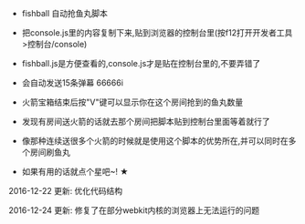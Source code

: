  - fishball 自动抢鱼丸脚本
 - 把console.js里的内容复制下来,贴到浏览器的控制台里(按f12打开开发者工具>控制台/console)

 - fishball.js是方便查看的,console.js才是贴在控制台里的,不要弄错了

 - 会自动发送15条弹幕 66666i

 - 火箭宝箱结束后按"V"键可以显示你在这个房间抢到的鱼丸数量

 - 发现有房间送火箭的话就去那个房间把脚本贴到控制台里面等着就行了

 - 像那种连续送很多个火箭的时候就是使用这个脚本的优势所在,并可以同时在多个房间刷鱼丸

 - 如果有用的话就点个星吧~! ★


 2016-12-22 更新:
        优化代码结构

 2016-12-24 更新:
        修复了在部分webkit内核的浏览器上无法运行的问题
